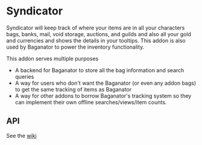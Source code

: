 # Syndicator
Syndicator will keep track of where your items are in all your characters bags, banks, mail, void storage, auctions, and guilds and also all your gold and currencies and shows the details in your tooltips. This addon is also used by Baganator to power the inventory functionality.

This addon serves multiple purposes
- A backend for Baganator to store all the bag information and search queries
- A way for users who don't want the Baganator (or even any addon bags) to get the same tracking of items as Baganator
- A way for other addons to borrow Baganator's tracking system so they can implement their own offline searches/views/item counts.

## API

See the [wiki](https://github.com/Baganator/Syndicator/wiki)
